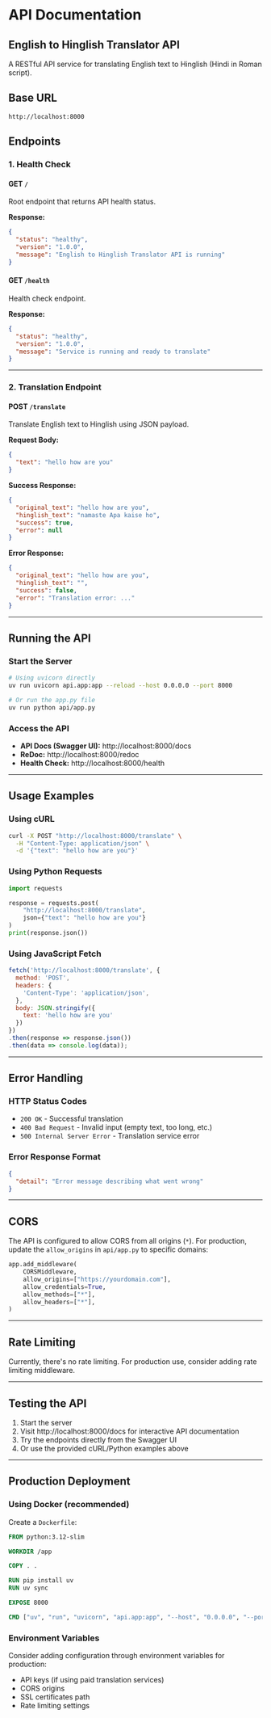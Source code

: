 # API Documentation

## English to Hinglish Translator API

A RESTful API service for translating English text to Hinglish (Hindi in Roman script).

## Base URL

```
http://localhost:8000
```

## Endpoints

### 1. Health Check

#### GET `/`
Root endpoint that returns API health status.

**Response:**
```json
{
  "status": "healthy",
  "version": "1.0.0",
  "message": "English to Hinglish Translator API is running"
}
```

#### GET `/health`
Health check endpoint.

**Response:**
```json
{
  "status": "healthy",
  "version": "1.0.0",
  "message": "Service is running and ready to translate"
}
```

---

### 2. Translation Endpoint

#### POST `/translate`
Translate English text to Hinglish using JSON payload.

**Request Body:**
```json
{
  "text": "hello how are you"
}
```

**Success Response:**
```json
{
  "original_text": "hello how are you",
  "hinglish_text": "namaste Apa kaise ho",
  "success": true,
  "error": null
}
```

**Error Response:**
```json
{
  "original_text": "hello how are you",
  "hinglish_text": "",
  "success": false,
  "error": "Translation error: ..."
}
```

---

## Running the API

### Start the Server

```bash
# Using uvicorn directly
uv run uvicorn api.app:app --reload --host 0.0.0.0 --port 8000

# Or run the app.py file
uv run python api/app.py
```

### Access the API

- **API Docs (Swagger UI):** http://localhost:8000/docs
- **ReDoc:** http://localhost:8000/redoc
- **Health Check:** http://localhost:8000/health

---

## Usage Examples

### Using cURL

```bash
curl -X POST "http://localhost:8000/translate" \
  -H "Content-Type: application/json" \
  -d '{"text": "hello how are you"}'
```

### Using Python Requests

```python
import requests

response = requests.post(
    "http://localhost:8000/translate",
    json={"text": "hello how are you"}
)
print(response.json())
```

### Using JavaScript Fetch

```javascript
fetch('http://localhost:8000/translate', {
  method: 'POST',
  headers: {
    'Content-Type': 'application/json',
  },
  body: JSON.stringify({
    text: 'hello how are you'
  })
})
.then(response => response.json())
.then(data => console.log(data));
```

---

## Error Handling

### HTTP Status Codes

- `200 OK` - Successful translation
- `400 Bad Request` - Invalid input (empty text, too long, etc.)
- `500 Internal Server Error` - Translation service error

### Error Response Format

```json
{
  "detail": "Error message describing what went wrong"
}
```

---

## CORS

The API is configured to allow CORS from all origins (`*`). For production, update the `allow_origins` in `api/app.py` to specific domains:

```python
app.add_middleware(
    CORSMiddleware,
    allow_origins=["https://yourdomain.com"],
    allow_credentials=True,
    allow_methods=["*"],
    allow_headers=["*"],
)
```

---

## Rate Limiting

Currently, there's no rate limiting. For production use, consider adding rate limiting middleware.

---

## Testing the API

1. Start the server
2. Visit http://localhost:8000/docs for interactive API documentation
3. Try the endpoints directly from the Swagger UI
4. Or use the provided cURL/Python examples above

---

## Production Deployment

### Using Docker (recommended)

Create a `Dockerfile`:

```dockerfile
FROM python:3.12-slim

WORKDIR /app

COPY . .

RUN pip install uv
RUN uv sync

EXPOSE 8000

CMD ["uv", "run", "uvicorn", "api.app:app", "--host", "0.0.0.0", "--port", "8000"]
```

### Environment Variables

Consider adding configuration through environment variables for production:
- API keys (if using paid translation services)
- CORS origins
- SSL certificates path
- Rate limiting settings
